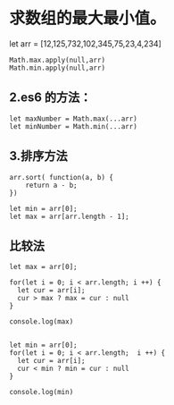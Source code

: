 # 求数组的最大最小值。

let arr = [12,125,732,102,345,75,23,4,234]

```
Math.max.apply(null,arr)
Math.min.apply(null,arr)
```

## 2.es6 的方法：
```
let maxNumber = Math.max(...arr)
let minNumber = Math.min(...arr)
```


## 3.排序方法
```
arr.sort( function(a, b) {
    return a - b;
})

let min = arr[0];
let max = arr[arr.length - 1];
```

## 比较法

```
let max = arr[0];

for(let i = 0; i < arr.length; i ++) {
  let cur = arr[i];
  cur > max ? max = cur : null
}

console.log(max)


let min = arr[0];
for(let i = 0; i < arr.length;  i ++) {
  let cur = arr[i];
  cur < min ? min = cur : null
}

console.log(min)

```

